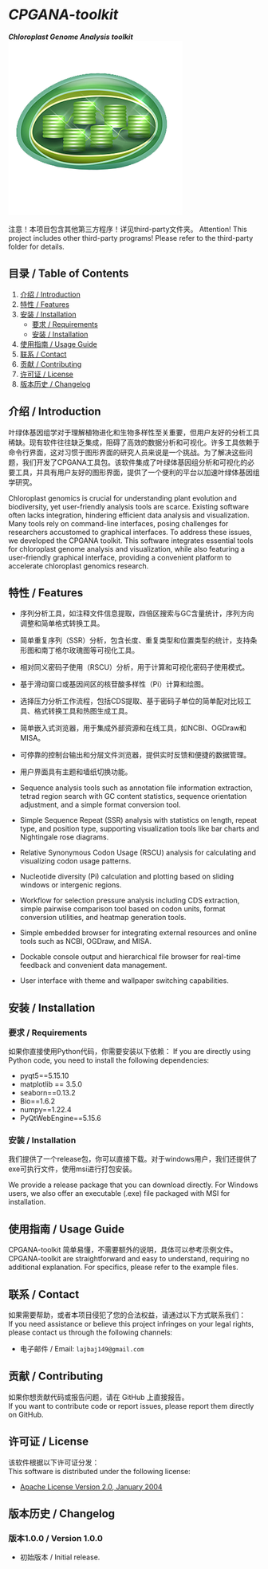 # ***CPGANA-toolkit***
***Chloroplast Genome Analysis toolkit***
![CPGANA-toolkit-icon](./data/cpgana.png)

注意！本项目包含其他第三方程序！详见third-party文件夹。
Attention! This project includes other third-party programs! Please refer to the third-party folder for details.

## 目录 / Table of Contents
1. [介绍 / Introduction](#介绍--introduction)
2. [特性 / Features](#特性--features)
3. [安装 / Installation](#安装--installation)
    - [要求 / Requirements](#要求--requirements)
    - [安装 / Installation](#安装--installation)
4. [使用指南 / Usage Guide](#使用指南--usage-guide)
5. [联系 / Contact](#联系--contact)
7. [贡献 / Contributing](#贡献--contributing)
8. [许可证 / License](#许可证--license)
9. [版本历史 / Changelog](#版本历史--changelog)

## 介绍 / Introduction
叶绿体基因组学对于理解植物进化和生物多样性至关重要，但用户友好的分析工具稀缺。现有软件往往缺乏集成，阻碍了高效的数据分析和可视化。许多工具依赖于命令行界面，这对习惯于图形界面的研究人员来说是一个挑战。为了解决这些问题，我们开发了CPGANA工具包。该软件集成了叶绿体基因组分析和可视化的必要工具，并具有用户友好的图形界面，提供了一个便利的平台以加速叶绿体基因组学研究。

Chloroplast genomics is crucial for understanding plant evolution and biodiversity, yet user-friendly analysis tools are scarce. Existing software often lacks integration, hindering efficient data analysis and visualization. Many tools rely on command-line interfaces, posing challenges for researchers accustomed to graphical interfaces. To address these issues, we developed the CPGANA toolkit. This software integrates essential tools for chloroplast genome analysis and visualization, while also featuring a user-friendly graphical interface, providing a convenient platform to accelerate chloroplast genomics research.

## 特性 / Features
- 序列分析工具，如注释文件信息提取，四倍区搜索与GC含量统计，序列方向调整和简单格式转换工具。
- 简单重复序列（SSR）分析，包含长度、重复类型和位置类型的统计，支持条形图和南丁格尔玫瑰图等可视化工具。
- 相对同义密码子使用（RSCU）分析，用于计算和可视化密码子使用模式。
- 基于滑动窗口或基因间区的核苷酸多样性（Pi）计算和绘图。
- 选择压力分析工作流程，包括CDS提取、基于密码子单位的简单配对比较工具、格式转换工具和热图生成工具。
- 简单嵌入式浏览器，用于集成外部资源和在线工具，如NCBI、OGDraw和MISA。
- 可停靠的控制台输出和分层文件浏览器，提供实时反馈和便捷的数据管理。
- 用户界面具有主题和墙纸切换功能。


- Sequence analysis tools such as annotation file information extraction, tetrad region search with GC content statistics, sequence orientation adjustment, and a simple format conversion tool.
- Simple Sequence Repeat (SSR) analysis with statistics on length, repeat type, and position type, supporting visualization tools like bar charts and Nightingale rose diagrams.
- Relative Synonymous Codon Usage (RSCU) analysis for calculating and visualizing codon usage patterns.
- Nucleotide diversity (Pi) calculation and plotting based on sliding windows or intergenic regions.
- Workflow for selection pressure analysis including CDS extraction, simple pairwise comparison tool based on codon units, format conversion utilities, and heatmap generation tools.
- Simple embedded browser for integrating external resources and online tools such as NCBI, OGDraw, and MISA.
- Dockable console output and hierarchical file browser for real-time feedback and convenient data management.
- User interface with theme and wallpaper switching capabilities.

## 安装 / Installation

### 要求 / Requirements
如果你直接使用Python代码，你需要安装以下依赖：
If you are directly using Python code, you need to install the following dependencies:
- pyqt5==5.15.10
- matplotlib == 3.5.0
- seaborn==0.13.2
- Bio==1.6.2
- numpy==1.22.4
- PyQtWebEngine==5.15.6 

### 安装 / Installation
我们提供了一个release包，你可以直接下载。对于windows用户，我们还提供了exe可执行文件，使用msi进行打包安装。

We provide a release package that you can download directly. For Windows users, we also offer an executable (.exe) file packaged with MSI for installation.

## 使用指南 / Usage Guide
CPGANA-toolkit 简单易懂，不需要额外的说明，具体可以参考示例文件。
CPGANA-toolkit are straightforward and easy to understand, requiring no additional explanation. For specifics, please refer to the example files.

## 联系 / Contact
如果需要帮助，或者本项目侵犯了您的合法权益，请通过以下方式联系我们：  
If you need assistance or believe this project infringes on your legal rights, please contact us through the following channels:
- 电子邮件 / Email: `lajbaj149@gmail.com`

## 贡献 / Contributing
如果你想贡献代码或报告问题，请在 GitHub 上直接报告。  
If you want to contribute code or report issues, please report them directly on GitHub.

## 许可证 / License
该软件根据以下许可证分发：  
This software is distributed under the following license:
- [Apache License Version 2.0, January 2004](LICENSE.md)

## 版本历史 / Changelog
### 版本1.0.0 / Version 1.0.0
- 初始版本 / Initial release.
